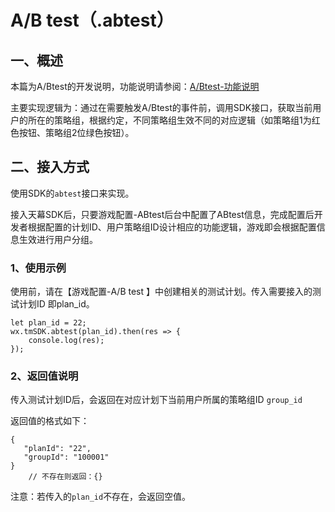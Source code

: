 # A/B test（.abtest）

## 一、概述

本篇为A/Btest的开发说明，功能说明请参阅：[A/Btest-功能说明](../../game-set/main-features/ab-test.md)

主要实现逻辑为：通过在需要触发A/Btest的事件前，调用SDK接口，获取当前用户的所在的策略组，根据约定，不同策略组生效不同的对应逻辑（如策略组1为红色按钮、策略组2位绿色按钮）。

## 二、接入方式

&#x20;使用SDK的`abtest`接口来实现。

接入天幕SDK后，只要游戏配置-ABtest后台中配置了ABtest信息，完成配置后开发者根据配置的计划ID、用户策略组ID设计相应的功能逻辑，游戏即会根据配置信息生效进行用户分组。

### 1、使用示例

使用前，请在【游戏配置-A/B test 】中创建相关的测试计划。传入需要接入的测试计划ID 即plan\_id。

```
let plan_id = 22;
wx.tmSDK.abtest(plan_id).then(res => {
    console.log(res);
});
```

### 2、返回值说明

传入测试计划ID后，会返回在对应计划下当前用户所属的策略组ID `group_id`

返回值的格式如下：

```
{
   "planId": "22",
   "groupId": "100001"
}
    // 不存在则返回：{}
```

&#x20;注意：若传入的`plan_id`不存在，会返回空值。
